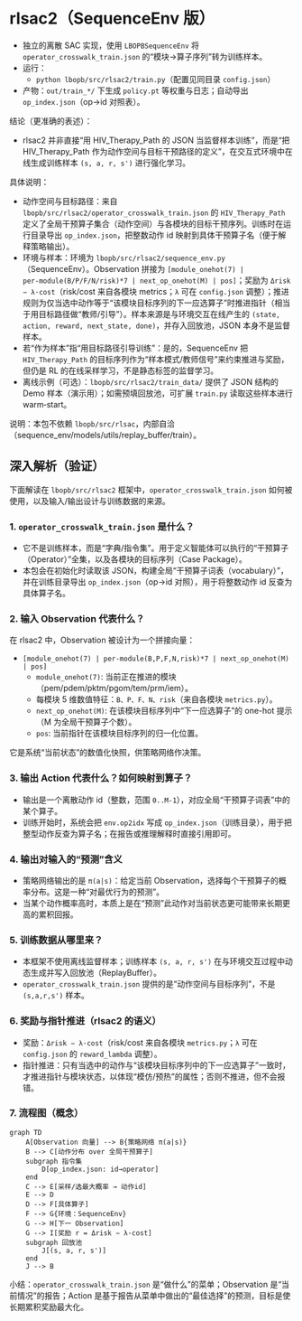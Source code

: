 # rlsac2（SequenceEnv 版）

- 独立的离散 SAC 实现，使用 `LBOPBSequenceEnv` 将 `operator_crosswalk_train.json` 的“模块→算子序列”转为训练样本。
- 运行：
  - `python lbopb/src/rlsac2/train.py`（配置见同目录 `config.json`）
- 产物：`out/train_*/` 下生成 `policy.pt` 等权重与日志；自动导出 `op_index.json`（op→id 对照表）。

结论（更准确的表述）：

- rlsac2 并非直接“用 HIV_Therapy_Path 的 JSON 当监督样本训练”，而是“把 HIV_Therapy_Path 作为动作空间与目标干预路径的定义”，在交互式环境中在线生成训练样本 `(s, a, r, s')` 进行强化学习。

具体说明：
- 动作空间与目标路径：来自 `lbopb/src/rlsac2/operator_crosswalk_train.json` 的 `HIV_Therapy_Path` 定义了全局干预算子集合（动作空间）与各模块的目标干预序列。训练时在运行目录导出 `op_index.json`，把整数动作 id 映射到具体干预算子名（便于解释策略输出）。
- 环境与样本：环境为 `lbopb/src/rlsac2/sequence_env.py`（SequenceEnv）。Observation 拼接为 `[module_onehot(7) | per‑module(B/P/F/N/risk)*7 | next_op_onehot(M) | pos]`；奖励为 `Δrisk − λ·cost`（risk/cost 来自各模块 metrics；`λ` 可在 `config.json` 调整）；推进规则为仅当选中动作等于“该模块目标序列的下一应选算子”时推进指针（相当于用目标路径做“教师/引导”）。样本来源是与环境交互在线产生的 `(state, action, reward, next_state, done)`，并存入回放池，JSON 本身不是监督样本。
- 若“作为样本”指“用目标路径引导训练”：是的，SequenceEnv 把 `HIV_Therapy_Path` 的目标序列作为“样本模式/教师信号”来约束推进与奖励，但仍是 RL 的在线采样学习，不是静态标签的监督学习。
- 离线示例（可选）：`lbopb/src/rlsac2/train_data/` 提供了 JSON 结构的 Demo 样本（演示用）；如需预填回放池，可扩展 `train.py` 读取这些样本进行 warm‑start。

说明：本包不依赖 `lbopb/src/rlsac`，内部自洽（sequence_env/models/utils/replay_buffer/train）。

## 深入解析（验证）

下面解读在 `lbopb/src/rlsac2` 框架中，`operator_crosswalk_train.json` 如何被使用，以及输入/输出设计与训练数据的来源。

### 1. `operator_crosswalk_train.json` 是什么？

- 它不是训练样本，而是“字典/指令集”。用于定义智能体可以执行的“干预算子（Operator）”全集，以及各模块的目标序列（Case Package）。
- 本包会在初始化时读取该 JSON，构建全局“干预算子词表（vocabulary）”，并在训练目录导出 `op_index.json`（op→id 对照），用于将整数动作 id 反查为具体算子名。

### 2. 输入 Observation 代表什么？

在 rlsac2 中，Observation 被设计为一个拼接向量：

- `[module_onehot(7) | per-module(B,P,F,N,risk)*7 | next_op_onehot(M) | pos]`
  - `module_onehot(7)`: 当前正在推进的模块（pem/pdem/pktm/pgom/tem/prm/iem）。
  - 每模块 5 维数值特征：`B、P、F、N、risk`（来自各模块 `metrics.py`）。
  - `next_op_onehot(M)`: 在该模块目标序列中“下一应选算子”的 one-hot 提示（M 为全局干预算子个数）。
  - `pos`: 当前指针在该模块目标序列的归一化位置。

它是系统“当前状态”的数值化快照，供策略网络作决策。

### 3. 输出 Action 代表什么？如何映射到算子？

- 输出是一个离散动作 id（整数，范围 `0..M-1`），对应全局“干预算子词表”中的某个算子。
- 训练开始时，系统会把 `env.op2idx` 写成 `op_index.json`（训练目录），用于把整型动作反查为算子名；在报告或推理解释时直接引用即可。

### 4. 输出对输入的“预测”含义

- 策略网络输出的是 `π(a|s)`：给定当前 Observation，选择每个干预算子的概率分布。这是一种“对最优行为的预测”。
- 当某个动作概率高时，本质上是在“预测”此动作对当前状态更可能带来长期更高的累积回报。

### 5. 训练数据从哪里来？

- 本框架不使用离线监督样本；训练样本 `(s, a, r, s')` 在与环境交互过程中动态生成并写入回放池（ReplayBuffer）。
- `operator_crosswalk_train.json` 提供的是“动作空间与目标序列”，不是 `(s,a,r,s')` 样本。

### 6. 奖励与指针推进（rlsac2 的语义）

- 奖励：`Δrisk − λ·cost`（risk/cost 来自各模块 `metrics.py`；`λ` 可在 `config.json` 的 `reward_lambda` 调整）。
- 指针推进：只有当选中的动作与“该模块目标序列中的下一应选算子”一致时，才推进指针与模块状态，以体现“模仿/预热”的属性；否则不推进，但不会报错。

### 7. 流程图（概念）

```mermaid
graph TD
    A[Observation 向量] --> B{策略网络 π(a|s)}
    B --> C[动作分布 over 全局干预算子]
    subgraph 指令集
        D[op_index.json: id→operator]
    end
    C --> E[采样/选最大概率 → 动作id]
    E --> D
    D --> F[具体算子]
    F --> G{环境：SequenceEnv}
    G --> H[下一 Observation]
    G --> I[奖励 r = Δrisk − λ·cost]
    subgraph 回放池
        J[(s, a, r, s')]
    end
    J --> B
```

小结：`operator_crosswalk_train.json` 是“做什么”的菜单；Observation 是“当前情况”的报告；Action 是基于报告从菜单中做出的“最佳选择”的预测，目标是使长期累积奖励最大化。
